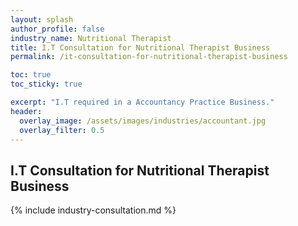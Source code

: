 ```yaml
---
layout: splash 
author_profile: false 
industry_name: Nutritional Therapist
title: I.T Consultation for Nutritional Therapist Business
permalink: /it-consultation-for-nutritional-therapist-business

toc: true
toc_sticky: true

excerpt: "I.T required in a Accountancy Practice Business."
header:
  overlay_image: /assets/images/industries/accountant.jpg
  overlay_filter: 0.5 
---
```


## I.T Consultation for Nutritional Therapist Business

{% include industry-consultation.md %}
